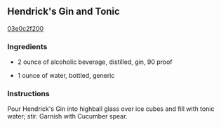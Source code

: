 ## Hendrick's Gin and Tonic

[03e0c2f200](http://www.food.com/recipe/hendricks-gin-and-tonic-209243)

### Ingredients

 - 2 ounce of alcoholic beverage, distilled, gin, 90 proof

 - 1 ounce of water, bottled, generic

### Instructions

Pour Hendrick's Gin into highball glass over ice cubes and fill with tonic water; stir. Garnish with Cucumber spear.